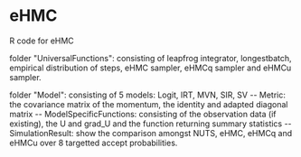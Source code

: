 # eHMC
R code for eHMC

folder "UniversalFunctions": consisting of leapfrog integrator, longestbatch, empirical distribution of steps, eHMC sampler, eHMCq sampler and eHMCu sampler.

folder "Model": consisting of 5 models: Logit, IRT, MVN, SIR, SV
                -- Metric: the covariance matrix of the momentum, the identity and adapted diagonal matrix
                -- ModelSpecificFunctions: consisting of the observation data (if existing), the U and grad_U and the function        returning summary statistics
                -- SimulationResult: show the comparison amongst NUTS, eHMC, eHMCq and eHMCu over 8 targetted accept probabilities. 


